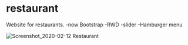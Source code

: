 # restaurant
Website for restaurants.
-now Bootstrap
-RWD
-slider
-Hamburger menu

![Screenshot_2020-02-12 Restaurant](https://user-images.githubusercontent.com/42850304/74385206-4ea43f00-4df3-11ea-8506-a1bb5885d5e3.jpg)
